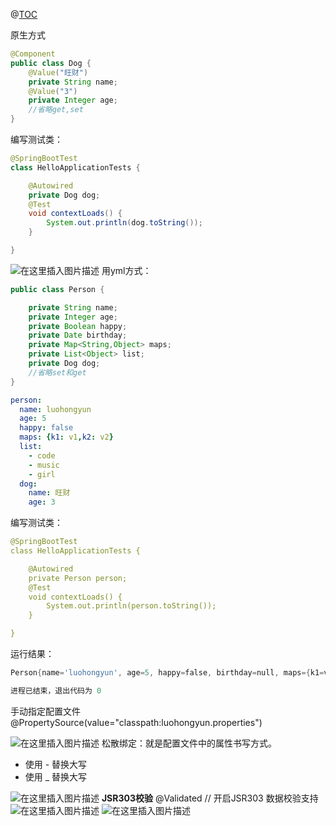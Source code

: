 ﻿@[TOC](目录)

原生方式

```java
@Component
public class Dog {
    @Value("旺财")
    private String name;
    @Value("3")
    private Integer age;
    //省略get,set
}
```
编写测试类：

```java
@SpringBootTest
class HelloApplicationTests {

    @Autowired
    private Dog dog;
    @Test
    void contextLoads() {
        System.out.println(dog.toString());
    }

}
```
![在这里插入图片描述](https://img-blog.csdnimg.cn/292bdf7825da48e6ac24a98fd78fdf2e.png)
用yml方式：

```java
public class Person {

    private String name;
    private Integer age;
    private Boolean happy;
    private Date birthday;
    private Map<String,Object> maps;
    private List<Object> list;
    private Dog dog;
    //省略set和get
}
```

```yaml
person:
  name: luohongyun
  age: 5
  happy: false
  maps: {k1: v1,k2: v2}
  list:
    - code
    - music
    - girl
  dog:
    name: 旺财
    age: 3
```
编写测试类：

```yaml
@SpringBootTest
class HelloApplicationTests {

    @Autowired
    private Person person;
    @Test
    void contextLoads() {
        System.out.println(person.toString());
    }

}
```
运行结果：

```powershell
Person{name='luohongyun', age=5, happy=false, birthday=null, maps={k1=v1, k2=v2}, list=[code, music, girl], dog=Dog{name='旺财', age=3}}

进程已结束，退出代码为 0
```
手动指定配置文件
@PropertySource(value="classpath:luohongyun.properties")

![在这里插入图片描述](https://img-blog.csdnimg.cn/2f31b5512fc84eccbeee0bb4b10d76b5.png?x-oss-process=image/watermark,type_ZHJvaWRzYW5zZmFsbGJhY2s,shadow_50,text_Q1NETiBAcHVyaXR5LWdvb2Q=,size_20,color_FFFFFF,t_70,g_se,x_16)
松散绑定：就是配置文件中的属性书写方式。

 - 使用 - 替换大写
 - 使用 _ 替换大写

![在这里插入图片描述](https://img-blog.csdnimg.cn/3aa63ccf6ced4bceaf2a3a740f1736dd.png?x-oss-process=image/watermark,type_ZHJvaWRzYW5zZmFsbGJhY2s,shadow_50,text_Q1NETiBAcHVyaXR5LWdvb2Q=,size_20,color_FFFFFF,t_70,g_se,x_16)
**JSR303校验**
@Validated // 开启JSR303 数据校验支持
![在这里插入图片描述](https://img-blog.csdnimg.cn/dbd145d37a824e20ba30d8beaaed9050.png?x-oss-process=image/watermark,type_ZHJvaWRzYW5zZmFsbGJhY2s,shadow_50,text_Q1NETiBAcHVyaXR5LWdvb2Q=,size_20,color_FFFFFF,t_70,g_se,x_16)
![在这里插入图片描述](https://img-blog.csdnimg.cn/2a3a1c83515f446f83159aa2c35db90a.png?x-oss-process=image/watermark,type_ZHJvaWRzYW5zZmFsbGJhY2s,shadow_50,text_Q1NETiBAcHVyaXR5LWdvb2Q=,size_15,color_FFFFFF,t_70,g_se,x_16)


